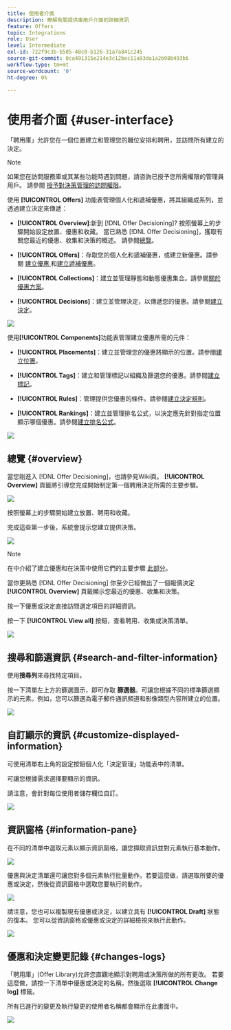 ```yaml
---
title: 使用者介面
description: 瞭解有關提供庫用戶介面的詳細資訊
feature: Offers
topic: Integrations
role: User
level: Intermediate
exl-id: 722f9c3b-b505-48c0-b126-31a7a841c245
source-git-commit: 0ca491315e214e3c12bec11a93da1a2b98b493b6
workflow-type: tm+mt
source-wordcount: '0'
ht-degree: 0%

---
```


# 使用者介面 {#user-interface}

「聘用庫」允許您在一個位置建立和管理您的職位安排和聘用，並訪問所有建立的決定。

>[!NOTE]
>
>如果您在訪問服務庫或其某些功能時遇到問題，請咨詢已授予您所需權限的管理員用戶。 請參閱 [授予對決策管理的訪問權限](starting-offer-decisioning.md#granting-acess-to-decision-management)。

使用 **[!UICONTROL Offers]** 功能表管理個人化和遞補優惠，將其組織成系列，並透過建立決定來傳遞：

* **[!UICONTROL Overview]**:新到 [!DNL Offer Decisioning]? 按照螢幕上的步驟開始設定放置、優惠和收藏。 當已熟悉 [!DNL Offer Decisioning]，獲取有關您最近的優惠、收集和決策的概述。 請參閱[總覽](#overview)。

* **[!UICONTROL Offers]**：存取您的個人化和遞補優惠，或建立新優惠。請參閱 [建立優惠 ](../offer-library/creating-personalized-offers.md)和[建立遞補優惠](../offer-library/creating-fallback-offers.md)。

* **[!UICONTROL Collections]**：建立並管理靜態和動態優惠集合。請參閱[關於優惠方案](../offer-library/creating-collections.md)。

* **[!UICONTROL Decisions]**：建立並管理決定，以傳遞您的優惠。請參閱[建立決定](../offer-activities/create-offer-activities.md)。

![](../assets/offers_menu.png)

使用&#x200B;**[!UICONTROL Components]**&#x200B;功能表管理建立優惠所需的元件：

* **[!UICONTROL Placements]**：建立並管理您的優惠將顯示的位置。請參閱[建立位置](../offer-library/creating-placements.md)。

* **[!UICONTROL Tags]**：建立和管理標記以組織及篩選您的優惠。請參閱[建立標記](../offer-library/creating-tags.md)。

* **[!UICONTROL Rules]**：管理提供您優惠的條件。請參閱[建立決定規則](../offer-library/creating-decision-rules.md)。

* **[!UICONTROL Rankings]**：建立並管理排名公式，以決定應先針對指定位置顯示哪個優惠。請參閱[建立排名公式](../ranking/create-ranking-formulas.md)。

![](../assets/offer_activities.png)

## 總覽 {#overview}

當您剛進入 [!DNL Offer Decisioning]，也請參見Wiki頁。 **[!UICONTROL Overview]** 頁籤將引導您完成開始制定第一個聘用決定所需的主要步驟。

![](../assets/overview_onboarding.png)

按照螢幕上的步驟開始建立放置、聘用和收藏。

完成這些第一步後，系統會提示您建立提供決策。

![](../assets/overview_collection-created.png)

>[!NOTE]
>
>在中介紹了建立優惠和在決策中使用它們的主要步驟 [此部分](../offer-library/key-steps.md)。

當你更熟悉 [!DNL Offer Decisioning] 你至少已經做出了一個報價決定 **[!UICONTROL Overview]** 頁籤顯示您最近的優惠、收集和決策。

按一下優惠或決定直接訪問選定項目的詳細資訊。

按一下 **[!UICONTROL View all]** 按鈕，查看聘用、收集或決策清單。

![](../assets/overview_view-all.png)

## 搜尋和篩選資訊 {#search-and-filter-information}

使用&#x200B;**搜尋列**&#x200B;來尋找特定項目。

按一下清單左上方的篩選圖示，即可存取 **篩選器**。可讓您根據不同的標準篩選顯示的元素。例如，您可以篩選為電子郵件通訊頻道和影像類型內容所建立的位置。

![](../assets/filters.png)

## 自訂顯示的資訊 {#customize-displayed-information}

可使用清單右上角的設定按鈕個人化「決定管理」功能表中的清單。

可讓您根據需求選擇要顯示的資訊。

請注意，會針對每位使用者儲存欄位自訂。

![](../assets/columns.png)

## 資訊窗格 {#information-pane}

在不同的清單中選取元素以顯示資訊窗格，讓您擷取資訊並對元素執行基本動作。

![](../assets/information-pane.png)

優惠與決定清單還可讓您對多個元素執行批量動作。若要這麼做，請選取所要的優惠或決定，然後從資訊窗格中選取您要執行的動作。

![](../assets/bulk-actions.png)

請注意，您也可以複製現有優惠或決定，以建立具有 **[!UICONTROL Draft]** 狀態的復本。 您可以從資訊窗格或優惠或決定的詳細檢視來執行此動作。

![](../assets/duplicate-offer.png)

## 優惠和決定變更記錄 {#changes-logs}

「聘用庫」(Offer Library)允許您直觀地顯示對聘用或決策所做的所有更改。 若要這麼做，請按一下清單中優惠或決定的名稱，然後選取 **[!UICONTROL Change log]** 標籤。

所有已進行的變更及執行變更的使用者名稱都會顯示在此畫面中。

![](../assets/change-logs.png)
